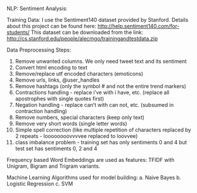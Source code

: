 NLP: Sentiment Analysis:

Training Data: I use the Sentiment140 dataset provided by Stanford. 
Details about this project can be found here: http://help.sentiment140.com/for-students/
This dataset can be downloaded from the link: http://cs.stanford.edu/people/alecmgo/trainingandtestdata.zip

Data Preprocessing Steps:
1. Remove unwanted columns. We only need tweet text and its sentiment
2. Convert html encoding to text
3. Remove/replace utf encoded characters (emoticons)
4. Remove urls, links, @user_handles
5. Remove hashtags (only the symbol # and not the entire trend markers)
6. Contractions handling - replace i’ve with i have, etc. (replace all apostrophes with single quotes first)
7. Negation handling - replace can’t with can not, etc. (subsumed in contraction handling)
8. Remove numbers, special characters (keep only text)
9. Remove very short words (single letter words)
10. Simple spell correction (like multiple repetition of characters replaced by 2 repeats - loooooooovvvvee replaced to loovvee)
11. class imbalance problem - training set has only sentiments 0 and 4 but test set has sentiments 0, 2 and 4

Frequency based Word Embeddings are used as features: TFIDF with Unigram, Bigram and Trigram variants.

Machine Learning Algorithms used for model building:
a. Naive Bayes
b. Logistic Regression
c. SVM

